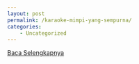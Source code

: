 ```yaml
---
layout: post
permalink: /karaoke-mimpi-yang-sempurna/
categories:
    - Uncategorized
---
```


[Baca Selengkapnya](/09)